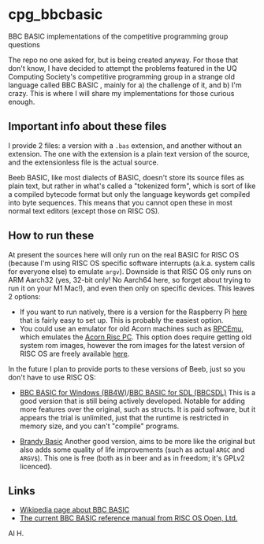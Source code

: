 # cpg_bbcbasic
BBC BASIC implementations of the competitive programming group questions

The repo no one asked for, but is being created anyway. For those that don't know, I have decided to attempt the problems featured in the UQ Computing Society's competitive programming group in a strange old language called BBC BASIC , mainly for a) the challenge of it, and b) I'm crazy. This is where I will share my implementations for those curious enough.

## Important info about these files
I provide 2 files: a version with a `.bas` extension, and another without an extension. The one with the extension is a plain text version of the source, and the extensionless file is the actual source.

Beeb BASIC, like most dialects of BASIC, doesn't store its source files as plain text, but rather in what's called a "tokenized form", which is sort of like a compiled bytecode format but only the language keywords get compiled into byte sequences. This means that you cannot open these in most normal text editors (except those on RISC OS).

## How to run these
At present the sources here will only run on the real BASIC for RISC OS (because I'm using RISC OS specific software interrupts (a.k.a. system calls for everyone else) to emulate `argv`). Downside is that RISC OS only runs on ARM Aarch32 (yes, 32-bit only! No Aarch64 here, so forget about trying to run it on your M1 Mac!), and even then only on specific devices. This leaves 2 options:
  - If you want to run natively, there is a version for the Raspberry Pi [here](https://www.riscosopen.org/content/downloads/raspberry-pi) that is fairly easy to set up. This is probably the easiest option.
  - You could use an emulator for old Acorn machines such as [RPCEmu](https://www.marutan.net/rpcemu/index.php), which emulates the [Acorn Risc PC](https://en.wikipedia.org/wiki/Risc_PC). This option does require getting old system rom images, however the rom images for the latest version of RISC OS are freely available [here](https://www.riscosopen.org/content/downloads/riscpc).

In the future I plan to provide ports to these versions of Beeb, just so you don't have to use RISC OS:

- [BBC BASIC for Windows (BB4W)](https://www.bbcbasic.co.uk/bbcwin/bbcwin.html)/[BBC BASIC for SDL (BBCSDL)](https://www.bbcbasic.co.uk/bbcsdl/index.html)
This is a good version that is still being actively developed. Notable for adding more features over the original, such as structs. It is paid software, but it appears the trial is unlimited, just that the runtime is restricted in memory size, and you can't "compile" programs.

- [Brandy Basic](https://jaguar.orpheusweb.co.uk/branpage.html)
Another good version, aims to be more like the original but also adds some quality of life improvements (such as actual `ARGC` and `ARGV$`). This one is free (both as in beer and as in freedom; it's GPLv2 licenced).

## Links
- [Wikipedia page about BBC BASIC](https://en.wikipedia.org/wiki/BBC_BASIC)
- [The current BBC BASIC reference manual from RISC OS Open, Ltd.](https://www.riscosopen.org/zipfiles/platform/common/BASICRefManual.3.pdf?1613981974)

Al H.
